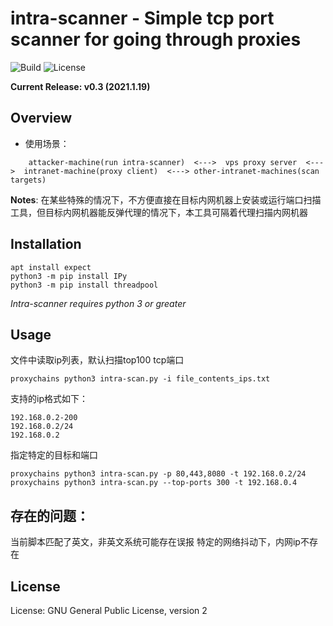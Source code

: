 
intra-scanner - Simple tcp port scanner for going through proxies
=========

![Build](https://img.shields.io/badge/Built%20with-Python-Blue)
![License](https://img.shields.io/badge/license-GNU_General_Public_License-_red.svg)

**Current Release: v0.3 (2021.1.19)**


Overview
--------
- 使用场景：
```
    attacker-machine(run intra-scanner)  <--->  vps proxy server  <--->  intranet-machine(proxy client)  <---> other-intranet-machines(scan targets)
```
**Notes**: 在某些特殊的情况下，不方便直接在目标内网机器上安装或运行端口扫描工具，但目标内网机器能反弹代理的情况下，本工具可隔着代理扫描内网机器


Installation
------------

```
apt install expect
python3 -m pip install IPy
python3 -m pip install threadpool
```

*Intra-scanner requires python 3 or greater*


Usage
------------
文件中读取ip列表，默认扫描top100 tcp端口
```
proxychains python3 intra-scan.py -i file_contents_ips.txt
```
支持的ip格式如下：
```
192.168.0.2-200
192.168.0.2/24
192.168.0.2
```
指定特定的目标和端口
```
proxychains python3 intra-scan.py -p 80,443,8080 -t 192.168.0.2/24
proxychains python3 intra-scan.py --top-ports 300 -t 192.168.0.4
```


存在的问题：
-----------
当前脚本匹配了英文，非英文系统可能存在误报
特定的网络抖动下，内网ip不存在


License
---------------
License: GNU General Public License, version 2

